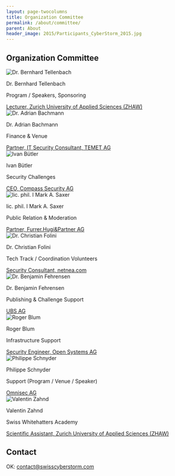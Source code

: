 ```yaml
---
layout: page-twocolumns
title: Organization Committee
permalink: /about/committee/
parent: About
header_image: 2015/Participants_CyberStorm_2015.jpg
---
```


<article>
<div class="row">
<h1>Organization Committee</h1>
</div>

<div class="row">
  <div class="col-xs-12 col-sm-6 wow fadeInDown">
<div class="scs-portrait">
<img src="/img/about/bernhard_tellenbach.jpg" alt="Dr. Bernhard Tellenbach">
<div class="scs-portrait-description">
<p class="scs-portrait-name">Dr. Bernhard Tellenbach</p>
<p class="scs-portrait-responsibility">Program / Speakers, Sponsoring</p>
<a class="scs-portrait-affiliation" href="http://www.zhaw.ch/en/zurich-university-of-applied-sciences.html">Lecturer, Zurich University of Applied Sciences (ZHAW)</a>
</div>
</div>
</div>

  <div class="col-xs-12 col-sm-6 wow fadeInDown">
<div class="scs-portrait">
<img src="/img/about/adrian_bachmann.jpg" alt="Dr. Adrian Bachmann">
<div class="scs-portrait-description">
<p class="scs-portrait-name">Dr. Adrian Bachmann</p>
<p class="scs-portrait-responsibility">Finance & Venue</p>
<a class="scs-portrait-affiliation" href="http://www.temet.ch/">Partner, IT Security Consultant, TEMET AG</a>
</div>
</div>
</div>
</div>

<div class="row">
  <div class="col-xs-12 col-sm-6 wow fadeInDown">
<div class="scs-portrait">
<img src="/img/about/ivan_buetler.jpg" alt="Ivan Bütler">
<div class="scs-portrait-description">
<p class="scs-portrait-name">Ivan Bütler</p>
<p class="scs-portrait-responsibility">Security Challenges</p>
<a class="scs-portrait-affiliation" href="http://e1.compass-security.com/">CEO, Compass Security AG</a>
</div>
</div>
</div>

  <div class="col-xs-12 col-sm-6 wow fadeInDown">
<div class="scs-portrait">
<img src="/img/about/mark_saxer.jpg" alt="lic. phil. I Mark A. Saxer">
<div class="scs-portrait-description">
<p class="scs-portrait-name">lic. phil. I Mark A. Saxer</p>
<p class="scs-portrait-responsibility">Public Relation & Moderation</p>
<a class="scs-portrait-affiliation" href="">Partner, Furrer.Hugi&Partner AG</a>
</div>
</div>
</div>
</div>

<div class="row">
  <div class="col-xs-12 col-sm-6 wow fadeInDown">
<div class="scs-portrait">
<img src="/img/about/christian_folini.png" alt="Dr. Christian Folini">
<div class="scs-portrait-description">
<p class="scs-portrait-name">Dr. Christian Folini</p>
<p class="scs-portrait-responsibility">Tech Track / Coordination Volunteers</p>
<a class="scs-portrait-affiliation" href="http://www.netnea.com/">Security Consultant, netnea.com</a>
</div>
</div>
</div>

  <div class="col-xs-12 col-sm-6 wow fadeInDown">
<div class="scs-portrait">
<img src="/img/about/benjamin_fehrensen.png" alt="Dr. Benjamin Fehrensen">
<div class="scs-portrait-description">
<p class="scs-portrait-name">Dr. Benjamin Fehrensen</p>
<p class="scs-portrait-responsibility">Publishing & Challenge Support</p>
<a class="scs-portrait-affiliation" href="http://www.ubs.com/ch/de">UBS AG</a>
</div>
</div>
</div>
</div>

<div class="row">
  <div class="col-xs-12 col-sm-6 wow fadeInDown">
<div class="scs-portrait">
<img src="/img/about/roger_blum.jpg" alt="Roger Blum">
<div class="scs-portrait-description">
<p class="scs-portrait-name">Roger Blum</p>
<p class="scs-portrait-responsibility">Infrastructure Support</p>
<a class="scs-portrait-affiliation" href="https://www.open.ch/">Security Engineer, Open Systems AG</a>
</div>
</div>
</div>

  <div class="col-xs-12 col-sm-6 wow fadeInDown">
<div class="scs-portrait">
<img src="/img/about/philippe_schnyder.jpg" alt="Philippe Schnyder">
<div class="scs-portrait-description">
<p class="scs-portrait-name">Philippe Schnyder</p>
<p class="scs-portrait-responsibility">Support (Program / Venue / Speaker)</p>
<a class="scs-portrait-affiliation" href="http://www.omnisec.ch/">Omnisec AG</a>
</div>
</div>
</div>
</div>

<div class="row">
  <div class="col-xs-12 col-sm-6 wow fadeInDown">
<div class="scs-portrait">
<img src="/img/about/valentin_zahnd.jpg" alt="Valentin Zahnd">
<div class="scs-portrait-description">
<p class="scs-portrait-name">Valentin Zahnd</p>
<p class="scs-portrait-responsibility">Swiss Whitehatters Academy</p>
<a class="scs-portrait-affiliation" href="http://www.zhaw.ch/en/zurich-university-of-applied-sciences.html">Scientific Assistant, Zurich University of Applied Sciences (ZHAW)</a>
</div>
</div>
</div>
  <div class="col-xs-12 col-sm-6 wow fadeInDown">

</div>
</div>

<div class="row">
<h2>Contact</h2>
<p>
OK: <a href="mailto:contact@swisscyberstorm.com" target="_blank">contact@swisscyberstorm.com</a><br>
</p>
</div>

</article>
